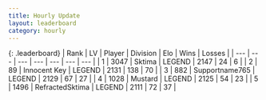 ```yaml
---
title: Hourly Update
layout: leaderboard
category: hourly
---
```


{: .leaderboard}
| Rank | LV | Player | Division | Elo | Wins | Losses |
| --- | --- | --- | --- | --- | --- | --- |
| <span data-change="0">1</span> | 3047 | <span title="ID: 353063">Sktima</span> | LEGEND | <span data-change="0">2147</span> | <span data-change="0">24</span> | <span data-change="0">6</span> |
| <span data-change="0">2</span> | 89 | <span title="ID: 773025">Innocent Key</span> | LEGEND | <span data-change="0">2131</span> | <span data-change="0">138</span> | <span data-change="0">70</span> |
| <span data-change="0">3</span> | 882 | <span title="ID: 188640">Supportname765</span> | LEGEND | <span data-change="0">2129</span> | <span data-change="0">67</span> | <span data-change="0">27</span> |
| <span data-change="0">4</span> | 1028 | <span title="ID: 611082">Mustard</span> | LEGEND | <span data-change="0">2125</span> | <span data-change="0">54</span> | <span data-change="0">23</span> |
| <span data-change="0">5</span> | 1496 | <span title="ID: 402846">RefractedSktima</span> | LEGEND | <span data-change="0">2111</span> | <span data-change="0">72</span> | <span data-change="0">37</span> |